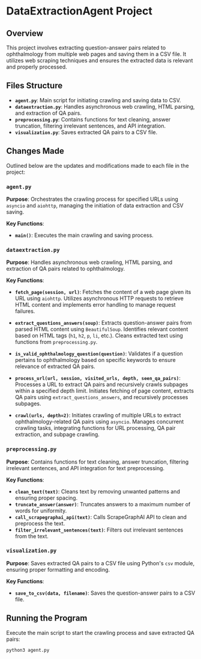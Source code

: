 # DataExtractionAgent Project

## Overview
This project involves extracting question-answer pairs related to ophthalmology from multiple web pages and saving them in a CSV file. It utilizes web scraping techniques and ensures the extracted data is relevant and properly processed.

## Files Structure
- **`agent.py`**: Main script for initiating crawling and saving data to CSV.
- **`dataextraction.py`**: Handles asynchronous web crawling, HTML parsing, and extraction of QA pairs.
- **`preprocessing.py`**: Contains functions for text cleaning, answer truncation, filtering irrelevant sentences, and API integration.
- **`visualization.py`**: Saves extracted QA pairs to a CSV file.

## Changes Made
Outlined below are the updates and modifications made to each file in the project:

### `agent.py`
**Purpose**: Orchestrates the crawling process for specified URLs using `asyncio` and `aiohttp`, managing the initiation of data extraction and CSV saving.

**Key Functions**:
- **`main()`**: Executes the main crawling and saving process.

### `dataextraction.py`
**Purpose**: Handles asynchronous web crawling, HTML parsing, and extraction of QA pairs related to ophthalmology.

**Key Functions**:
- **`fetch_page(session, url)`**: Fetches the content of a web page given its URL using `aiohttp`. Utilizes asynchronous HTTP requests to retrieve HTML content and implements error handling to manage request failures.
  
- **`extract_questions_answers(soup)`**: Extracts question-answer pairs from parsed HTML content using `BeautifulSoup`. Identifies relevant content based on HTML tags (`h1`, `h2`, `p`, `li`, etc.). Cleans extracted text using functions from `preprocessing.py`.

- **`is_valid_ophthalmology_question(question)`**: Validates if a question pertains to ophthalmology based on specific keywords to ensure relevance of extracted QA pairs.

- **`process_url(url, session, visited_urls, depth, seen_qa_pairs)`**: Processes a URL to extract QA pairs and recursively crawls subpages within a specified depth limit. Initiates fetching of page content, extracts QA pairs using `extract_questions_answers`, and recursively processes subpages.

- **`crawl(urls, depth=2)`**: Initiates crawling of multiple URLs to extract ophthalmology-related QA pairs using `asyncio`. Manages concurrent crawling tasks, integrating functions for URL processing, QA pair extraction, and subpage crawling.

### `preprocessing.py`
**Purpose**: Contains functions for text cleaning, answer truncation, filtering irrelevant sentences, and API integration for text preprocessing.

**Key Functions**:
- **`clean_text(text)`**: Cleans text by removing unwanted patterns and ensuring proper spacing.
- **`truncate_answer(answer)`**: Truncates answers to a maximum number of words for uniformity.
- **`call_scrapegraphai_api(text)`**: Calls ScrapeGraphAI API to clean and preprocess the text.
- **`filter_irrelevant_sentences(text)`**: Filters out irrelevant sentences from the text.

### `visualization.py`
**Purpose**: Saves extracted QA pairs to a CSV file using Python's `csv` module, ensuring proper formatting and encoding.

**Key Functions**:
- **`save_to_csv(data, filename)`**: Saves the question-answer pairs to a CSV file.

## Running the Program
Execute the main script to start the crawling process and save extracted QA pairs:
```bash
python3 agent.py
